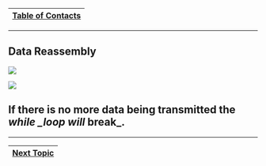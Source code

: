 |[Table of Contacts](/00-Table-of-Contents.md)|
|---|

---

## Data Reassembly

![](../../.gitbook/assets/chunk1.PNG)

![](../../.gitbook/assets/chunk.PNG)

## If there is no more data being transmitted the _**while** \_loop will_ **break**\_**.**

---

|[Next Topic](/03-intro-to-sockets/review.md)|
|---|
